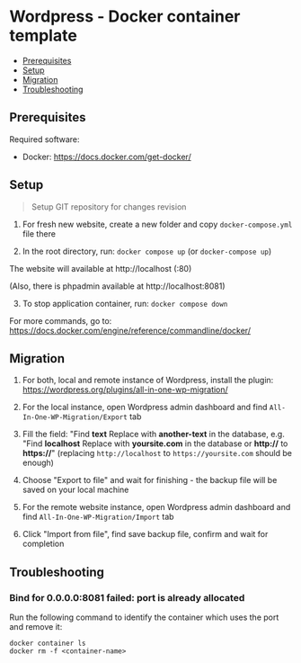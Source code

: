 # Wordpress - Docker container template

- [Prerequisites](#prerequisites)
- [Setup](#setup)
- [Migration](#migration)
- [Troubleshooting](#troubleshooting)

## Prerequisites

Required software:

- Docker: https://docs.docker.com/get-docker/

## Setup

> Setup GIT repository for changes revision

1. For fresh new website, create a new folder and copy `docker-compose.yml` file there

2. In the root directory, run: `docker compose up` (or `docker-compose up`)

The website will available at http://localhost (:80)

(Also, there is phpadmin available at http://localhost:8081)

3. To stop application container, run: `docker compose down`

For more commands, go to: https://docs.docker.com/engine/reference/commandline/docker/

## Migration

1. For both, local and remote instance of Wordpress, install the plugin: https://wordpress.org/plugins/all-in-one-wp-migration/

2. For the local instance, open Wordpress admin dashboard and find `All-In-One-WP-Migration/Export` tab

3. Fill the field: "Find **text** Replace with **another-text** in the database, e.g. "Find **localhost** Replace with **yoursite.com** in the database or **http://** to **https://**" (replacing `http://localhost` to `https://yoursite.com` should be enough)

4. Choose "Export to file" and wait for finishing - the backup file will be saved on your local machine

5. For the remote website instance, open Wordpress admin dashboard and find `All-In-One-WP-Migration/Import` tab

6. Click "Import from file", find save backup file, confirm and wait for completion

## Troubleshooting

### Bind for 0.0.0.0:8081 failed: port is already allocated

Run the following command to identify the container which uses the port and remove it:

```
docker container ls
docker rm -f <container-name>
```
